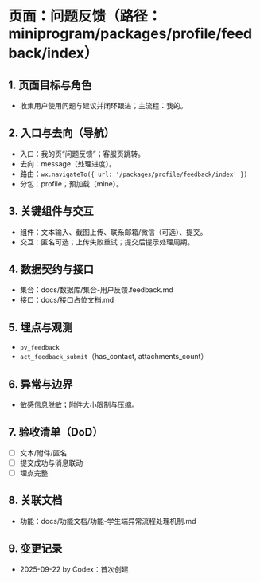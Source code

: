 # 页面：问题反馈（路径：miniprogram/packages/profile/feedback/index）

## 1. 页面目标与角色
- 收集用户使用问题与建议并闭环跟进；主流程：我的。

## 2. 入口与去向（导航）
- 入口：我的页“问题反馈”；客服页跳转。
- 去向：message（处理进度）。
- 路由：`wx.navigateTo({ url: '/packages/profile/feedback/index' })`
- 分包：profile；预加载（mine）。

## 3. 关键组件与交互
- 组件：文本输入、截图上传、联系邮箱/微信（可选）、提交。
- 交互：匿名可选；上传失败重试；提交后提示处理周期。

## 4. 数据契约与接口
- 集合：docs/数据库/集合-用户反馈.feedback.md
- 接口：docs/接口占位文档.md

## 5. 埋点与观测
- `pv_feedback`
- `act_feedback_submit`（has_contact, attachments_count）

## 6. 异常与边界
- 敏感信息脱敏；附件大小限制与压缩。

## 7. 验收清单（DoD）
- [ ] 文本/附件/匿名
- [ ] 提交成功与消息联动
- [ ] 埋点完整

## 8. 关联文档
- 功能：docs/功能文档/功能-学生端异常流程处理机制.md

## 9. 变更记录
- 2025-09-22 by Codex：首次创建

